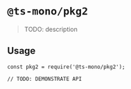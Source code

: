 # `@ts-mono/pkg2`

> TODO: description

## Usage

```
const pkg2 = require('@ts-mono/pkg2');

// TODO: DEMONSTRATE API
```
